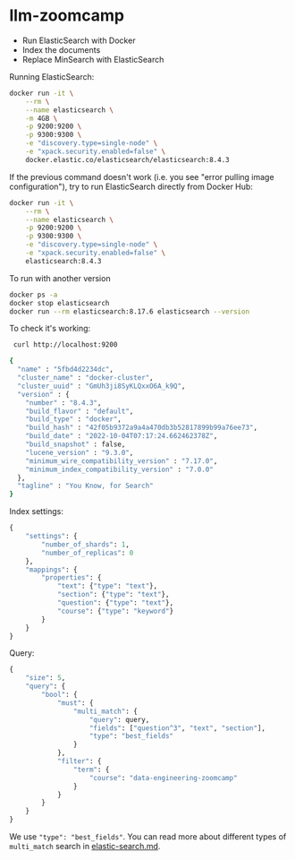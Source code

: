# llm-zoomcamp
* Run ElasticSearch with Docker
* Index the documents
* Replace MinSearch with ElasticSearch

Running ElasticSearch:

```bash
docker run -it \
    --rm \
    --name elasticsearch \
    -m 4GB \
    -p 9200:9200 \
    -p 9300:9300 \
    -e "discovery.type=single-node" \
    -e "xpack.security.enabled=false" \
    docker.elastic.co/elasticsearch/elasticsearch:8.4.3
```

If the previous command doesn't work (i.e. you see "error pulling image configuration"), try to run ElasticSearch directly from Docker Hub:

```bash
docker run -it \
    --rm \
    --name elasticsearch \
    -p 9200:9200 \
    -p 9300:9300 \
    -e "discovery.type=single-node" \
    -e "xpack.security.enabled=false" \
    elasticsearch:8.4.3
```
To run with another version
```bash
docker ps -a
docker stop elasticsearch
docker run --rm elasticsearch:8.17.6 elasticsearch --version
```

To check it's working:
```bash
 curl http://localhost:9200

{
  "name" : "5fbd4d2234dc",
  "cluster_name" : "docker-cluster",
  "cluster_uuid" : "GmUh3ji8SyKLQxxO6A_k9Q",
  "version" : {
    "number" : "8.4.3",
    "build_flavor" : "default",
    "build_type" : "docker",
    "build_hash" : "42f05b9372a9a4a470db3b52817899b99a76ee73",
    "build_date" : "2022-10-04T07:17:24.662462378Z",
    "build_snapshot" : false,
    "lucene_version" : "9.3.0",
    "minimum_wire_compatibility_version" : "7.17.0",
    "minimum_index_compatibility_version" : "7.0.0"
  },
  "tagline" : "You Know, for Search"
}
```

Index settings:

```python
{
    "settings": {
        "number_of_shards": 1,
        "number_of_replicas": 0
    },
    "mappings": {
        "properties": {
            "text": {"type": "text"},
            "section": {"type": "text"},
            "question": {"type": "text"},
            "course": {"type": "keyword"}
        }
    }
}
```

Query:

```python
{
    "size": 5,
    "query": {
        "bool": {
            "must": {
                "multi_match": {
                    "query": query,
                    "fields": ["question^3", "text", "section"],
                    "type": "best_fields"
                }
            },
            "filter": {
                "term": {
                    "course": "data-engineering-zoomcamp"
                }
            }
        }
    }
}
```

We use `"type": "best_fields"`. You can read more about
different types of `multi_match` search in [elastic-search.md](elastic-search.md).
